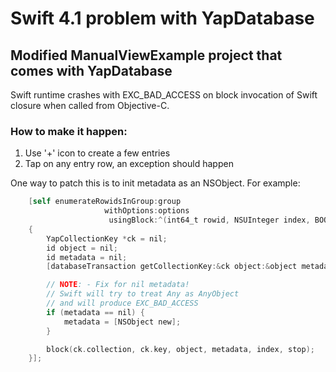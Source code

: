 #  Swift 4.1 problem with YapDatabase
## Modified ManualViewExample project that comes with YapDatabase

Swift runtime crashes with EXC_BAD_ACCESS on block invocation of Swift closure when called from Objective-C.

### How to make it happen:

1. Use '+' icon to create a few entries
2. Tap on any entry row, an exception should happen

One way to patch this is to init metadata as an NSObject. For example:


```Objective-C
	[self enumerateRowidsInGroup:group
	                 withOptions:options
	                  usingBlock:^(int64_t rowid, NSUInteger index, BOOL *stop)
	{
		YapCollectionKey *ck = nil;
		id object = nil;
		id metadata = nil;
		[databaseTransaction getCollectionKey:&ck object:&object metadata:&metadata forRowid:rowid];

		// NOTE: - Fix for nil metadata!
		// Swift will try to treat Any as AnyObject
		// and will produce EXC_BAD_ACCESS
		if (metadata == nil) {
			metadata = [NSObject new];
		}

		block(ck.collection, ck.key, object, metadata, index, stop);
	}];
```

